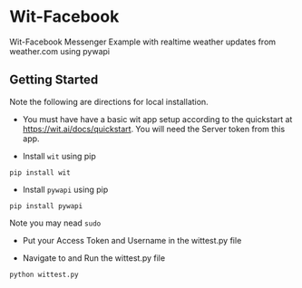 # Wit-Facebook

Wit-Facebook Messenger Example with realtime weather updates from weather.com using pywapi

## Getting Started
Note the following are directions for local installation.

* You must have have a basic wit app setup according to the quickstart at  https://wit.ai/docs/quickstart. You will need the Server token from this app.

* Install `wit` using pip

```
pip install wit
 ```
 * Install `pywapi` using pip

 ```
pip install pywapi
 ```

Note you may nead `sudo`

* Put your Access Token and Username in the wittest.py file

* Navigate to and Run the wittest.py file

 ```
python wittest.py
 ```
